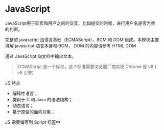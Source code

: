 # JavaScript

JavaScript用于网页和用户之间的交互，比如提交的时候，进行用户名是否为空的判断。

完整的 javascript 由语言基础（ECMAScript），BOM 和 DOM 组成。本模块主要讲解 javascript 语言本身和 BOM， DOM 的内容请参考 HTML DOM

通过 JavaScript 向文档中输出文本。

> ECMAScript 是一个标准，这个标准需要浏览器厂商实现 Chrome 是 v8 (  v8 引擎)

 

JS 特点

- 解释性语言；
- 类似于 C 和 Java 的语法结构；
- 动态语言；
- 基于原型的面向对象；

JS 需要编写到 Script 标签中


